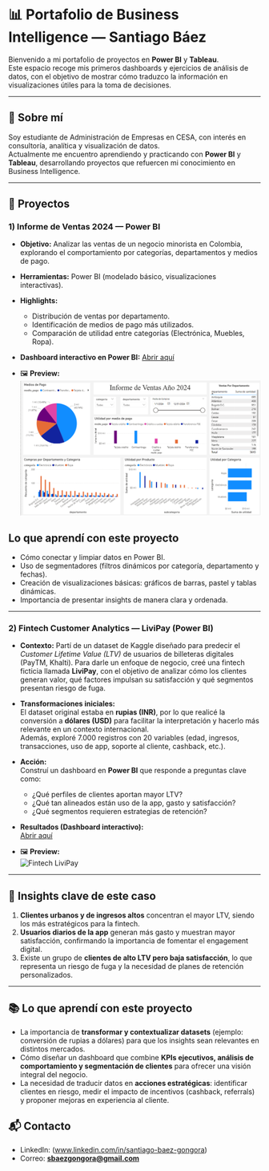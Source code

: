 # 📊 Portafolio de Business Intelligence — Santiago Báez

Bienvenido a mi portafolio de proyectos en **Power BI** y **Tableau**.  
Este espacio recoge mis primeros dashboards y ejercicios de análisis de datos, con el objetivo de mostrar cómo traduzco la información en visualizaciones útiles para la toma de decisiones.

---

## 🚀 Sobre mí
Soy estudiante de Administración de Empresas en CESA, con interés en consultoría, analítica y visualización de datos.  
Actualmente me encuentro aprendiendo y practicando con **Power BI** y **Tableau**, desarrollando proyectos que refuercen mi conocimiento en Business Intelligence.

---

## 📂 Proyectos

### 1) Informe de Ventas 2024 — Power BI
- **Objetivo:** Analizar las ventas de un negocio minorista en Colombia, explorando el comportamiento por categorías, departamentos y medios de pago.  
- **Herramientas:** Power BI (modelado básico, visualizaciones interactivas).  
- **Highlights:**  
  - Distribución de ventas por departamento.  
  - Identificación de medios de pago más utilizados.  
  - Comparación de utilidad entre categorías (Electrónica, Muebles, Ropa).
- **Dashboard interactivo en Power BI:** [Abrir aquí](https://app.powerbi.com/viewr=eyJrIjoiNmE1YzFmYjgtMjIwYi00YTM4LThjZmItMTJlZGM1ZTIxYWE3IiwidCI6IjA5NTMyOTYzLTYxMjEtNDlkNy05NGNhLTBiYWFhNjJhMzExNiIsImMiOjR9&pageName=34f8c35c70d44e71c4c0)
  
- 🖼️ **Preview:**  
 ![Informe de Ventas 2024](previews/Informe%20de%20ventas%202024%20.png)

  
##  Lo que aprendí con este proyecto
- Cómo conectar y limpiar datos en Power BI.  
- Uso de segmentadores (filtros dinámicos por categoría, departamento y fechas).  
- Creación de visualizaciones básicas: gráficos de barras, pastel y tablas dinámicas.  
- Importancia de presentar insights de manera clara y ordenada.  

---
### 2) Fintech Customer Analytics — LiviPay (Power BI)

- **Contexto:** Partí de un dataset de Kaggle diseñado para predecir el *Customer Lifetime Value (LTV)* de usuarios de billeteras digitales (PayTM, Khalti). Para darle un enfoque de negocio, creé una fintech ficticia llamada **LiviPay**, con el objetivo de analizar cómo los clientes generan valor, qué factores impulsan su satisfacción y qué segmentos presentan riesgo de fuga.

- **Transformaciones iniciales:**  
  El dataset original estaba en **rupias (INR)**, por lo que realicé la conversión a **dólares (USD)** para facilitar la interpretación y hacerlo más relevante en un contexto internacional.  
  Además, exploré 7.000 registros con 20 variables (edad, ingresos, transacciones, uso de app, soporte al cliente, cashback, etc.).

- **Acción:**  
  Construí un dashboard en **Power BI** que responde a preguntas clave como:  
  - ¿Qué perfiles de clientes aportan mayor LTV?  
  - ¿Qué tan alineados están uso de la app, gasto y satisfacción?  
  - ¿Qué segmentos requieren estrategias de retención?

- **Resultados (Dashboard interactivo):**  
  [Abrir aquí](https://app.powerbi.com/view?r=eyJrIjoiMjhmMTdhYjMtNzEzYS00NWJmLTgwNzktZjY5NWNjMTNhMGFjIiwidCI6IjA5NTMyOTYzLTYxMjEtNDlkNy05NGNhLTBiYWFhNjJhMzExNiIsImMiOjR9&pageName=ff73072db8a36e27c9d8)

- 🖼️ **Preview:**  
  ![Fintech LiviPay](previews/Fintech%20LiviPay.png)

---

## 🔎 Insights clave de este caso
1. **Clientes urbanos y de ingresos altos** concentran el mayor LTV, siendo los más estratégicos para la fintech.  
2. **Usuarios diarios de la app** generan más gasto y muestran mayor satisfacción, confirmando la importancia de fomentar el engagement digital.  
3. Existe un grupo de **clientes de alto LTV pero baja satisfacción**, lo que representa un riesgo de fuga y la necesidad de planes de retención personalizados.

---

## 📚 Lo que aprendí con este proyecto
- La importancia de **transformar y contextualizar datasets** (ejemplo: conversión de rupias a dólares) para que los insights sean relevantes en distintos mercados.  
- Cómo diseñar un dashboard que combine **KPIs ejecutivos, análisis de comportamiento y segmentación de clientes** para ofrecer una visión integral del negocio.  
- La necesidad de traducir datos en **acciones estratégicas**: identificar clientes en riesgo, medir el impacto de incentivos (cashback, referrals) y proponer mejoras en experiencia al cliente.


## 📬 Contacto
- LinkedIn: (www.linkedin.com/in/santiago-baez-gongora)  
- Correo: **sbaezgongora@gmail.com**
  

